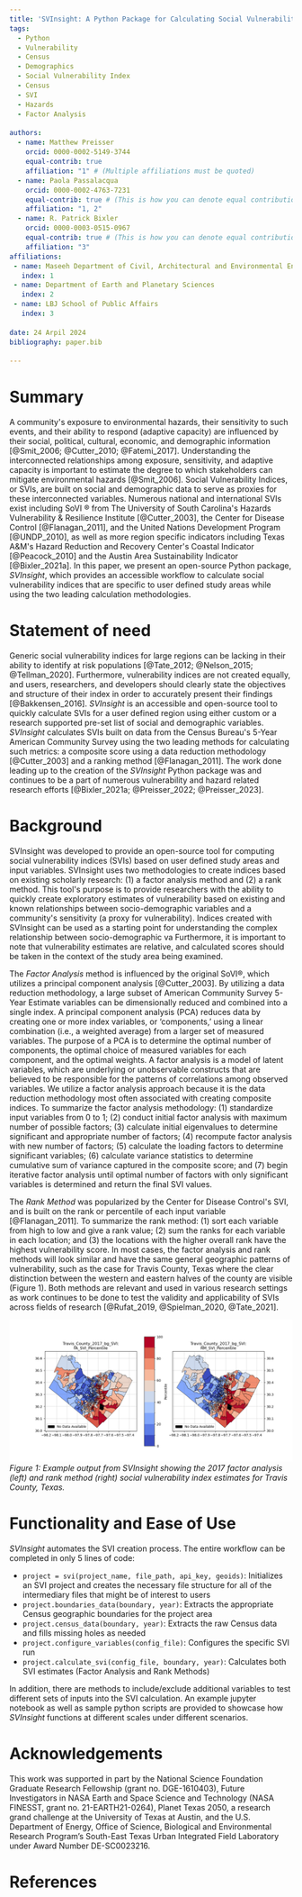 ```yaml
---
title: 'SVInsight: A Python Package for Calculating Social Vulnerability Indices'
tags:
  - Python
  - Vulnerability
  - Census
  - Demographics
  - Social Vulnerability Index
  - Census
  - SVI
  - Hazards
  - Factor Analysis

authors:
  - name: Matthew Preisser
    orcid: 0000-0002-5149-3744
    equal-contrib: true
    affiliation: "1" # (Multiple affiliations must be quoted)
  - name: Paola Passalacqua
    orcid: 0000-0002-4763-7231
    equal-contrib: true # (This is how you can denote equal contributions between multiple authors)
    affiliation: "1, 2"
  - name: R. Patrick Bixler
    orcid: 0000-0003-0515-0967
    equal-contrib: true # (This is how you can denote equal contributions between multiple authors)
    affiliation: "3"
affiliations:
 - name: Maseeh Department of Civil, Architectural and Environmental Engineering
   index: 1
 - name: Department of Earth and Planetary Sciences
   index: 2
 - name: LBJ School of Public Affairs
   index: 3

date: 24 Arpil 2024
bibliography: paper.bib

---
```


# Summary

A community's exposure to environmental hazards, their sensitivity to such events, and their ability to respond (adaptive capacity) are influenced by their social, political, cultural, economic, and demographic information [@Smit_2006; @Cutter_2010; @Fatemi_2017]. Understanding the interconnected relationships among exposure, sensitivity, and adaptive capacity is important to estimate the degree to which stakeholders can mitigate environmental hazards [@Smit_2006]. Social Vulnerability Indices, or SVIs, are built on social and demographic data to serve as proxies for these interconnected variables. Numerous national and international SVIs exist including SoVI &reg; from The University of South Carolina's Hazards Vulnerability & Resilience Institute [@Cutter_2003], the Center for Disease Control [@Flanagan_2011], and the United Nations Development Program [@UNDP_2010], as well as more region specific indicators including Texas A&M's Hazard Reduction and Recovery Center's Coastal Indicator [@Peacock_2010] and the Austin Area Sustainability Indicator [@Bixler_2021a]. In this paper, we present an open-source Python package, *SVInsight*, which provides an accessible workflow to calculate social vulnerability indices that are specific to user defined study areas while using the two leading calculation methodologies. 


# Statement of need
Generic social vulnerability indices for large regions can be lacking in their ability to identify at risk populations [@Tate_2012; @Nelson_2015; @Tellman_2020]. Furthermore, vulnerability indices are not created equally, and users, researchers, and developers should clearly state the objectives and structure of their index in order to accurately present their findings [@Bakkensen_2016]. *SVInsight* is an accessible and open-source tool to quickly calculate SVIs for a user defined region using either custom or a research supported pre-set list of social and demographic variables. *SVInsight* calculates SVIs built on data from the Census Bureau's 5-Year American Community Survey using the two leading methods for calculating such metrics: a composite score using a data reduction methodology [@Cutter_2003] and a ranking method [@Flanagan_2011]. The work done leading up to the creation of the *SVInsight* Python package was and continues to be a part of numerous vulnerability and hazard related research efforts [@Bixler_2021a; @Preisser_2022; @Preisser_2023].


# Background 

SVInsight was developed to provide an open-source tool for computing social vulnerability indices (SVIs) based on user defined study areas and input variables. SVInsight uses two methodologies to create indices based on existing scholarly research: (1) a factor analysis method and (2) a rank method. This tool's purpose is to provide researchers with the ability to quickly create exploratory estimates of vulnerability based on existing and known relationships between socio-demographic variables and a community's sensitivity (a proxy for vulnerability). Indices created with SVInsight can be used as a starting point for understanding the complex relationship between socio-demographic va Furthermore, it is important to note that vulnerability estimates are relative, and calculated scores should be taken in the context of the study area being examined.

The *Factor Analysis* method is influenced by the original SoVI®, which utilizes a principal component analysis [@Cutter_2003]. By utilizing a data reduction methodology, a large subset of American Community Survey 5-Year Estimate variables can be dimensionally reduced and combined into a single index. A principal component analysis (PCA) reduces data by creating one or more index variables, or ‘components,’ using a linear combination (i.e., a weighted average) from a larger set of measured variables. The purpose of a PCA is to determine the optimal number of components, the optimal choice of measured variables for each component, and the optimal weights. A factor analysis is a model of latent variables, which are underlying or unobservable constructs that are believed to be responsible for the patterns of correlations among observed variables. We utilize a factor analysis approach because it is the data reduction methodology most often associated with creating composite indices. To summarize the factor analysis methodology: (1) standardize input variables from 0 to 1; (2) conduct initial factor analysis with maximum number of possible factors; (3) calculate initial eigenvalues to determine significant and appropriate number of factors; (4) recompute factor analysis with new number of factors; (5) calculate the loading factors to determine significant variables; (6) calculate variance statistics to determine cumulative sum of variance captured in the composite score; and (7) begin iterative factor analysis until optimal number of factors with only significant variables is determined and return the final SVI values.

The *Rank Method* was popularized by the Center for Disease Control's SVI, and is built on the rank or percentile of each input variable [@Flanagan_2011]. To summarize the rank method: (1) sort each variable from high to low and give a rank value; (2) sum the ranks for each variable in each location; and (3) the locations with the higher overall rank have the highest vulnerability score. In most cases, the factor analysis and rank methods will look similar and have the same general geographic patterns of vulnerability, such as the case for Travis County, Texas where the clear distinction between the western and eastern halves of the county are visible (Figure 1). Both methods are relevant and used in various research settings as work continues to be done to test the validity and applicability of SVIs across fields of research [@Rufat_2019, @Spielman_2020, @Tate_2021].

![Side by side comparison of 2017 SVI in Travis County, Texas using the factor analysis and rank methods](Example_SVI.png)
*Figure 1: Example output from SVInsight showing the 2017 factor analysis (left) and rank method (right) social vulnerability index estimates for Travis County, Texas.*


# Functionality and Ease of Use 

*SVInsight* automates the SVI creation process. The entire workflow can be completed in only 5 lines of code:

  - `project = svi(project_name, file_path, api_key, geoids)`: Initializes an SVI project and creates the necessary file structure for all of the intermediary files that might be of interest to users 
  - `project.boundaries_data(boundary, year)`: Extracts the appropriate Census geographic boundaries for the project area
  - `project.census_data(boundary, year)`: Extracts the raw Census data and fills missing holes as needed
  - `project.configure_variables(config_file)`: Configures the specific SVI run
  - `project.calculate_svi(config_file, boundary, year)`: Calculates both SVI estimates (Factor Analysis and Rank Methods)

In addition, there are methods to include/exclude additional variables to test different sets of inputs into the SVI calculation. An example jupyter notebook as well as sample python scripts are provided to showcase how *SVInsight* functions at different scales under different scenarios.


# Acknowledgements
This work was supported in part by the National Science Foundation Graduate Research Fellowship (grant no. DGE-1610403), Future Investigators in NASA Earth and Space Science and Technology (NASA FINESST, grant no. 21-EARTH21-0264), Planet Texas 2050, a research grand challenge at the University of Texas at Austin, and the U.S. Department of Energy, Office of Science, Biological and Environmental Research Program’s South-East Texas Urban Integrated Field Laboratory under Award Number DE-SC0023216.


# References
